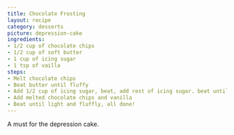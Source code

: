 ```yaml
---
title: Chocolate Frosting
layout: recipe
category: desserts
picture: depression-cake
ingredients:
- 1/2 cup of chocolate chips
- 1/2 cup of soft butter
- 1 cup of icing sugar
- 1 tsp of vailla
steps:
- Melt chocolate chips
- Beat butter until fluffy
- Add 1/2 cup of icing sugar, beat, add rest of icing sugar. beat until smooth
- Add melted chocolate chips and vanilla
- Beat until light and fluffly, all done!
---
```


A must for the depression cake.
